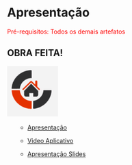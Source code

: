# Apresentação

<span style="color:red">Pré-requisitos: Todos os demais artefatos</span>


## OBRA FEITA!
![logo](https://github.com/ICEI-PUC-Minas-PMV-ADS/pmv-ads-2022-1-e3-proj-mov-t3-maos-a-obra/blob/main/docs/img/logo01.png)

<ol>
  
  - [Apresentação](https://github.com/ICEI-PUC-Minas-PMV-ADS/pmv-ads-2022-1-e3-proj-mov-t3-maos-a-obra/blob/main/presentation/apresenta%C3%A7%C3%A3o_final.mp4)

  - [Video Aplicativo](https://github.com/ICEI-PUC-Minas-PMV-ADS/pmv-ads-2022-1-e3-proj-mov-t3-maos-a-obra/blob/main/presentation/video%20app.mp4)  

  - [Apresentação Slides](https://github.com/ICEI-PUC-Minas-PMV-ADS/pmv-ads-2022-1-e3-proj-mov-t3-maos-a-obra/blob/main/presentation/obra%20feita%20apresenta%C3%A7%C3%A3o%20final.pptx)

</ol>

